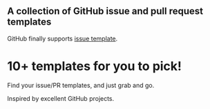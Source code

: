 ## A collection of GitHub issue and pull request templates

GitHub finally supports [issue template](https://github.com/blog/2111-issue-and-pull-request-templates).

# 10+ templates for you to pick!

Find your issue/PR templates, and just grab and go.

Inspired by excellent GitHub projects.
